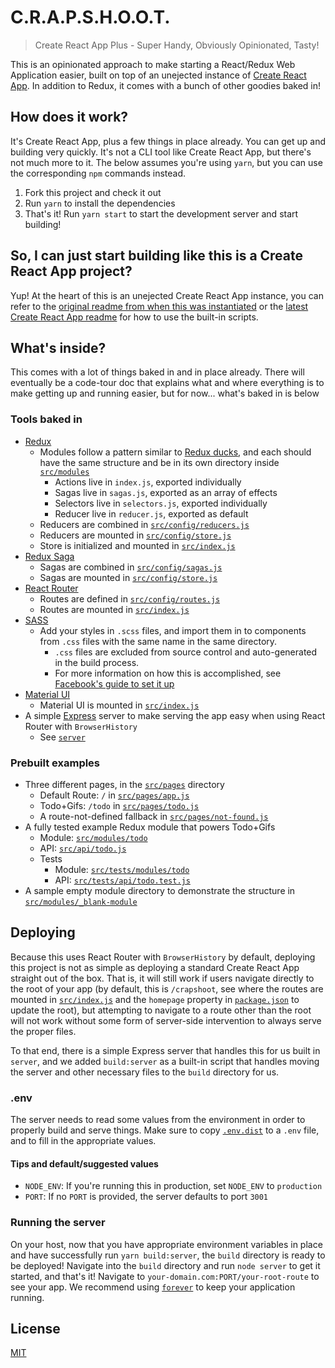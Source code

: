 # C.R.A.P.S.H.O.O.T.

> Create React App Plus - Super Handy, Obviously Opinionated, Tasty!

This is an opinionated approach to make starting a React/Redux Web Application easier, built on top of an unejected instance of [Create React App](https://github.com/facebookincubator/create-react-app). In addition to Redux, it comes with a bunch of other goodies baked in!

## How does it work?

It's Create React App, plus a few things in place already. You can get up and building very quickly. It's not a CLI tool like Create React App, but there's not much more to it. The below assumes you're using `yarn`, but you can use the corresponding `npm` commands instead.

1. Fork this project and check it out
2. Run `yarn` to install the dependencies
3. That's it! Run `yarn start` to start the development server and start building!

## So, I can just start building like this is a Create React App project?

Yup! At the heart of this is an unejected Create React App instance, you can refer to the [original readme from when this was instantiated](./CRA_README.md) or the [latest Create React App readme](https://github.com/facebookincubator/create-react-app/blob/master/packages/react-scripts/template/README.md) for how to use the built-in scripts.

## What's inside?

This comes with a lot of things baked in and in place already. There will eventually be a code-tour doc that explains what and where everything is to make getting up and running easier, but for now... what's baked in is below

### Tools baked in

- [Redux](http://redux.js.org/)
    - Modules follow a pattern similar to [Redux ducks](https://github.com/erikras/ducks-modular-redux), and each should have the same structure and be in its own directory inside [`src/modules`](./src/modules)
        - Actions live in `index.js`, exported individually
        - Sagas live in `sagas.js`, exported as an array of effects
        - Selectors live in `selectors.js`, exported individually
        - Reducer live in `reducer.js`, exported as default
    - Reducers are combined in [`src/config/reducers.js`](./src/config/reducers.js)
    - Reducers are mounted in [`src/config/store.js`](./src/config/store.js)
    - Store is initialized and mounted in [`src/index.js`](./src/index.js)
- [Redux Saga](https://redux-saga.js.org/)
    - Sagas are combined in [`src/config/sagas.js`](./src/config/sagas.js)
    - Sagas are mounted in [`src/config/store.js`](./src/config/store.js)
- [React Router](https://reacttraining.com/react-router/)
    - Routes are defined in [`src/config/routes.js`](./src/config/routes.js)
    - Routes are mounted in [`src/index.js`](./src/index.js)
- [SASS](http://sass-lang.com/)
    - Add your styles in `.scss` files, and import them in to components from `.css` files with the same name in the same directory.
        - `.css` files are excluded from source control and auto-generated in the build process.
        - For more information on how this is accomplished, see [Facebook's guide to set it up](https://github.com/facebookincubator/create-react-app/blob/master/packages/react-scripts/template/README.md#adding-a-css-preprocessor-sass-less-etc)
- [Material UI](http://www.material-ui.com/#/)
    - Material UI is mounted in [`src/index.js`](./src/index.js)
- A simple [Express](https://expressjs.com/) server to make serving the app easy when using React Router with `BrowserHistory`
    - See [`server`](./server)

### Prebuilt examples

- Three different pages, in the [`src/pages`](./src/pages) directory
    - Default Route: `/` in [`src/pages/app.js`](./src/pages/app.js)
    - Todo+Gifs: `/todo` in [`src/pages/todo.js`](./src/pages/todo.js)
    - A route-not-defined fallback in [`src/pages/not-found.js`](./src/pages/not-found.js)
- A fully tested example Redux module that powers Todo+Gifs
    - Module: [`src/modules/todo`](./src/modules/todo)
    - API: [`src/api/todo.js`](./src/api/todo.js)
    - Tests
        - Module: [`src/tests/modules/todo`](./src/tests/modules/todo)
        - API: [`src/tests/api/todo.test.js`](./src/tests/api/todo.test.js)
- A sample empty module directory to demonstrate the structure in [`src/modules/_blank-module`](./src/modules/_blank-module)

## Deploying

Because this uses React Router with `BrowserHistory` by default, deploying this project is not as simple as deploying a standard Create React App straight out of the box. That is, it will still work if users navigate directly to the root of your app (by default, this is `/crapshoot`, see where the routes are mounted in [`src/index.js`](./src/index.js) and the `homepage` property in [`package.json`](./package.json) to update the root), but attempting to navigate to a route other than the root will not work without some form of server-side intervention to always serve the proper files.

To that end, there is a simple Express server that handles this for us built in `server`, and we added `build:server` as a built-in script that handles moving the server and other necessary files to the `build` directory for us.

### .env

The server needs to read some values from the environment in order to properly build and serve things. Make sure to copy [`.env.dist`](./.env.dist) to a `.env` file, and to fill in the appropriate values.

#### Tips and default/suggested values

- `NODE_ENV`: If you're running this in production, set `NODE_ENV` to `production`
- `PORT`: If no `PORT` is provided, the server defaults to port `3001`

### Running the server

On your host, now that you have appropriate environment variables in place and have successfully run `yarn build:server`, the `build` directory is ready to be deployed! Navigate into the `build` directory and run `node server` to get it started, and that's it! Navigate to `your-domain.com:PORT/your-root-route` to see your app. We recommend using [`forever`](https://github.com/foreverjs/forever) to keep your application running.

## License

[MIT](./LICENSE)